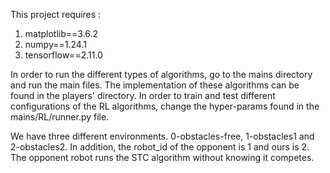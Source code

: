 This project requires :
1. matplotlib==3.6.2
2. numpy==1.24.1
3. tensorflow==2.11.0


In order to run the different types of algorithms, go to the mains directory and run the main files.
The implementation of these algorithms can be found in the players' directory.
In order to train and test different configurations of the RL algorithms, change the hyper-params found in the mains/RL/runner.py file.

We have three different environments. 0-obstacles-free, 1-obstacles1 and 2-obstacles2.
In addition, the robot_id of the opponent is 1 and ours is 2. The opponent robot runs the STC algorithm without knowing it competes.